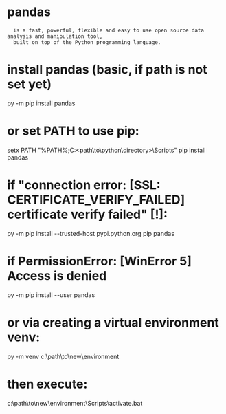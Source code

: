 <!-- # Pandas_Visualization -->
# pandas 
      is a fast, powerful, flexible and easy to use open source data analysis and manipulation tool,
      built on top of the Python programming language.

# install pandas (basic, if path is not set yet)
py -m pip install pandas
# or set PATH to use pip:
setx PATH "%PATH%;C:\<path\to\python\directory\>\Scripts"
pip install pandas
# if "connection error: [SSL: CERTIFICATE_VERIFY_FAILED] certificate verify failed" [!]:
py -m pip install --trusted-host pypi.python.org pip pandas
# if PermissionError: [WinError 5] Access is denied
py -m pip install --user pandas
# or via creating a virtual environment venv:
py -m venv c:\path\to\new\environment
# then execute:
c:\path\to\new\environment\Scripts\activate.bat
